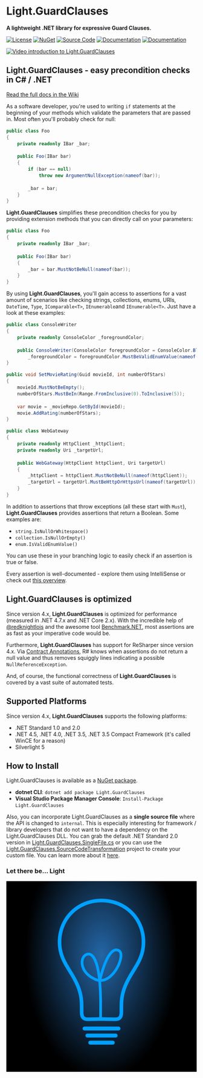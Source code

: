# Light.GuardClauses
**A lightweight .NET library for expressive Guard Clauses.** 

[![License](https://img.shields.io/badge/License-MIT-green.svg?style=for-the-badge)](https://github.com/feO2x/Light.GuardClauses/blob/master/LICENSE)
[![NuGet](https://img.shields.io/badge/NuGet-6.1.0-blue.svg?style=for-the-badge)](https://www.nuget.org/packages/Light.GuardClauses/)
[![Source Code](https://img.shields.io/badge/Source%20Code-6.1.0-blue.svg?style=for-the-badge)](https://github.com/feO2x/Light.GuardClauses/blob/master/Light.GuardClauses.SingleFile.cs)
[![Documentation](https://img.shields.io/badge/Docs-Wiki-yellowgreen.svg?style=for-the-badge)](https://github.com/feO2x/Light.GuardClauses/wiki)
[![Documentation](https://img.shields.io/badge/Docs-Changelog-yellowgreen.svg?style=for-the-badge)](https://github.com/feO2x/Light.GuardClauses/releases)

[![Video introduction to Light.GuardClauses](https://raw.githubusercontent.com/feO2x/Light.GuardClauses/master/Images/version2-video-logo.png)](https://youtu.be/wTDY_Gt46vU) 

## Light.GuardClauses - easy precondition checks in C# / .NET

[Read the full docs in the Wiki](https://github.com/feO2x/Light.GuardClauses/wiki)

As a software developer, you're used to writing `if` statements at the beginning of your methods which validate the parameters that are passed in. Most often you'll probably check for null:

```csharp
public class Foo
{
    private readonly IBar _bar;
    
    public Foo(IBar bar)
    {
        if (bar == null)
            throw new ArgumentNullException(nameof(bar));
        
        _bar = bar;
    }
}
```

**Light.GuardClauses** simplifies these precondition checks for you by providing extension methods that you can directly call on your parameters:

```csharp
public class Foo
{
    private readonly IBar _bar;
    
    public Foo(IBar bar)
    {
        _bar = bar.MustNotBeNull(nameof(bar));
    }
}
```

By using **Light.GuardClauses**, you'll gain access to assertions for a vast amount of scenarios like checking strings, collections, enums, URIs, `DateTime`, `Type`, `IComparable<T>`, `IEnumerable`and `IEnumerable<T>`. Just have a look at these examples:

```csharp
public class ConsoleWriter
{
    private readonly ConsoleColor _foregroundColor;

    public ConsoleWriter(ConsoleColor foregroundColor = ConsoleColor.Black) =>
        _foregroundColor = foregroundColor.MustBeValidEnumValue(nameof(foregroundColor));
}
```

```csharp
public void SetMovieRating(Guid movieId, int numberOfStars)
{
    movieId.MustNotBeEmpty();
    numberOfStars.MustBeIn(Range.FromInclusive(0).ToInclusive(5));
    
    var movie = _movieRepo.GetById(movieId);
    movie.AddRating(numberOfStars);
}
```

```csharp
public class WebGateway
{
    private readonly HttpClient _httpClient;
    private readonly Uri _targetUrl;

    public WebGateway(HttpClient httpClient, Uri targetUrl)
    {
        _httpClient = httpClient.MustNotBeNull(nameof(httpClient));
        _targetUrl = targetUrl.MustBeHttpOrHttpsUrl(nameof(targetUrl));
    }
}
```

In addition to assertions that throw exceptions (all these start with `Must`), **Light.GuardClauses** provides assertions that return a Boolean. Some examples are:
- `string.IsNullOrWhitespace()`
- `collection.IsNullOrEmpty()`
- `enum.IsValidEnumValue()`

You can use these in your branching logic to easily check if an assertion is true or false. 

Every assertion is well-documented - explore them using IntelliSense or check out [this overview](https://github.com/feO2x/Light.GuardClauses/wiki/Overview-of-All-Assertions).

## Light.GuardClauses is optimized

Since version 4.x, **Light.GuardClauses** is optimized for performance (measured in .NET 4.7.x and .NET Core 2.x). With the incredible help of [@redknightlois](https://github.com/redknightlois) and the awesome tool [Benchmark.NET](https://github.com/dotnet/BenchmarkDotNet), most assertions are as fast as your imperative code would be.

Furthermore, **Light.GuardClauses** has support for ReSharper since version 4.x. Via [Contract Annotations](https://www.jetbrains.com/help/resharper/Contract_Annotations.html), R# knows when assertions do not return a null value and thus removes squiggly lines indicating a possible `NullReferenceException`.

And, of course, the functional correctness of **Light.GuardClauses** is covered by a vast suite of automated tests.

## Supported Platforms

Since version 4.x, **Light.GuardClauses** supports the following platforms:
- .NET Standard 1.0 and 2.0
- .NET 4.5, .NET 4.0, .NET 3.5, .NET 3.5 Compact Framework (it's called WinCE for a reason)
- Silverlight 5

## How to Install

Light.GuardClauses is available as a [NuGet package](https://www.nuget.org/packages/Light.GuardClauses/).

- **dotnet CLI**: `dotnet add package Light.GuardClauses`
- **Visual Studio Package Manager Console**: `Install-Package Light.GuardClauses` 

Also, you can incorporate Light.GuardClauses as a **single source file** where the API is changed to `internal`. This is especially interesting for framework / library developers that do not want to have a dependency on the Light.GuardClauses DLL. You can grab the default .NET Standard 2.0 version in [Light.GuardClauses.SingleFile.cs](https://github.com/feO2x/Light.GuardClauses/blob/master/Light.GuardClauses.SingleFile.cs) or you can use the [Light.GuardClauses.SourceCodeTransformation](https://github.com/feO2x/Light.GuardClauses/tree/master/Code/Light.GuardClauses.SourceCodeTransformation) project to create your custom file. You can learn more about it  [here](https://github.com/feO2x/Light.GuardClauses/wiki/Including-Light.GuardClauses-as-source-code).

### Let there be... Light
![Light Libraries Logo](/Images/light_logo.png)
